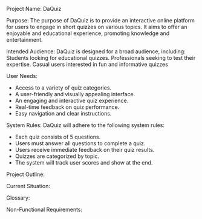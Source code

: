  
Project Name: DaQuiz

Purpose:
The purpose of DaQuiz is to provide an interactive online platform for users to engage in short quizzes on
various topics. It aims to offer an enjoyable and educational experience, promoting knowledge and
entertainment.

Intended Audience:
DaQuiz is designed for a broad audience, including:
Students looking for educational quizzes.
Professionals seeking to test their expertise.
Casual users interested in fun and informative quizzes

User Needs: 
- Access to a variety of quiz categories.
- A user-friendly and visually appealing interface.
- An engaging and interactive quiz experience.
- Real-time feedback on quiz performance.
- Easy navigation and clear instructions.


System Rules:
DaQuiz will adhere to the following system rules:
- Each quiz consists of 5 questions.
- Users must answer all questions to complete a quiz.
- Users receive immediate feedback on their quiz results.
- Quizzes are categorized by topic.
- The system will track user scores and show at the end.

Project Outline:

Current Situation:

Glossary:

Non-Functional Requirements:
